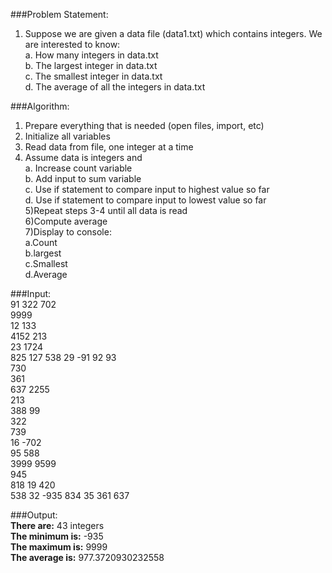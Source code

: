 ###Problem Statement:  
1. Suppose we are given a data file (data1.txt) which contains integers. We are interested to know:  
  a. How many integers in data.txt  
  b. The largest integer in data.txt  
  c. The smallest integer in data.txt  
  d. The average of all the integers in data.txt  


###Algorithm:  
1) Prepare everything that is needed (open files, import, etc)  
2) Initialize all variables  
3) Read data from file, one integer at a time  
4) Assume data is integers and  
    a. Increase count variable  
    b. Add input to sum variable  
    c. Use if statement to compare input to highest value so far  
    d. Use if statement to compare input to lowest value so far  
5)Repeat steps 3-4 until all data is read  
6)Compute average  
7)Display to console:  
    a.Count  
    b.largest  
    c.Smallest  
    d.Average  


###Input:  
91 322 702  
9999  
12 133  
4152 213  
23 1724  
825 127 538 29 -91 92 93  
730  
361  
637 2255  
213  
388 99  
322  
739  
16 -702  
95 588  
3999 9599  
945  
818 19 420  
538 32 -935 834 35 361 637  


###Output:  
**There are:** 43 integers  
**The minimum is:** -935  
**The maximum is:** 9999  
**The average is:** 977.3720930232558  
